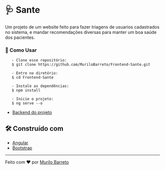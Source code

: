 # 🩺 Sante

Um projeto de um website feito para fazer triagens de usuarios cadastrados no sistema, e mandar recomendações diversas para manter um boa saúde dos pacientes.

### 🤔 Como Usar

```
   - Clone esse repositório:
   $ git clone https://github.com/MuriloBarreto/Frontend-Sante.git

   - Entre no diretório:
   $ cd Frontend-Sante

   - Instale as dependências:
   $ npm install

   - Inicie o projeto: 
   $ ng serve --o
  ```
 * [Backend do projeto](https://github.com/luismapeli/sante/tree/master/backend)

## 🛠️ Construído com

* [Angular](https://angular.io/docs)
* [Bootstrap](https://getbootstrap.com/docs/5.0/getting-started/introduction/)

---
Feito com ❤️ por [Murilo Barreto](https://github.com/MuriloBarreto)
